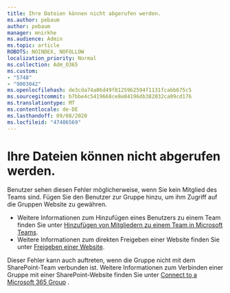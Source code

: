 ```yaml
---
title: Ihre Dateien können nicht abgerufen werden.
ms.author: pebaum
author: pebaum
manager: mnirkhe
ms.audience: Admin
ms.topic: article
ROBOTS: NOINDEX, NOFOLLOW
localization_priority: Normal
ms.collection: Adm_O365
ms.custom:
- "5748"
- "9003042"
ms.openlocfilehash: de3cda74a06d49f81259b2594f1131fcabb675c5
ms.sourcegitcommit: b7bbe4c5419668ce8e84196db382032ca09cd176
ms.translationtype: MT
ms.contentlocale: de-DE
ms.lasthandoff: 09/08/2020
ms.locfileid: "47406569"
---
```

# <a name="we-cant-get-your-files"></a>Ihre Dateien können nicht abgerufen werden.

Benutzer sehen diesen Fehler möglicherweise, wenn Sie kein Mitglied des Teams sind. Fügen Sie den Benutzer zur Gruppe hinzu, um ihm Zugriff auf die Gruppen Website zu gewähren.

- Weitere Informationen zum Hinzufügen eines Benutzers zu einem Team finden Sie unter [Hinzufügen von Mitgliedern zu einem Team in Microsoft Teams](https://support.office.com/article/add-people-to-a-team-aff2249d-b456-4bc3-81e7-52327b6b38e9).
- Weitere Informationen zum direkten Freigeben einer Website finden Sie unter [Freigeben einer Website](https://support.office.com/article/Share-a-site-958771A8-D041-4EB8-B51C-AFEA2EAE3658).

Dieser Fehler kann auch auftreten, wenn die Gruppe nicht mit dem SharePoint-Team verbunden ist. Weitere Informationen zum Verbinden einer Gruppe mit einer SharePoint-Website finden Sie unter [Connect to a Microsoft 365 Group](https://docs.microsoft.com/sharepoint/dev/transform/modernize-connect-to-office365-group) .